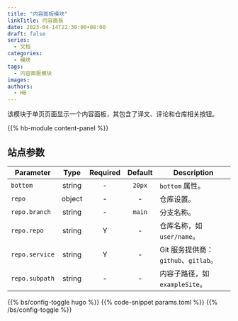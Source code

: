```yaml
---
title: "内容面板模块"
linkTitle: 内容面板
date: 2023-04-14T22:30:00+08:00
draft: false
series:
  - 文档
categories:
  - 模块
tags:
  - 内容面板模块
images:
authors:
  - HB
---
```


该模块于单页页面显示一个内容面板，其包含了译文、评论和仓库相关按钮。

<!--more-->

{{% hb-module content-panel %}}

## 站点参数

| Parameter      |  Type  | Required | Default | Description                          |
| -------------- | :----: | :------: | :-----: | ------------------------------------ |
| `bottom`       | string |    -     | `20px`  | `bottom` 属性。                      |
| `repo`         | object |    -     |    -    | 仓库设置。                           |
| `repo.branch`  | string |    -     | `main`  | 分支名称。                           |
| `repo.repo`    | string |    Y     |    -    | 仓库名称，如 `user/name`。           |
| `repo.service` | string |    Y     |    -    | Git 服务提供商：`github`、`gitlab`。 |
| `repo.subpath` | string |    -     |    -    | 内容子路径，如 `exampleSite`。       |

{{% bs/config-toggle hugo %}}
{{% code-snippet params.toml %}}
{{% /bs/config-toggle %}}
